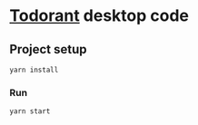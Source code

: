 # [Todorant](https://todorant.com) desktop code

## Project setup

```
yarn install
```

### Run

```
yarn start
```
